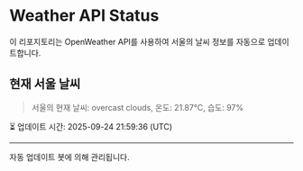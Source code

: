 
# Weather API Status

이 리포지토리는 OpenWeather API를 사용하여 서울의 날씨 정보를 자동으로 업데이트합니다.

## 현재 서울 날씨
> 서울의 현재 날씨: overcast clouds, 온도: 21.87°C, 습도: 97%

⏳ 업데이트 시간: 2025-09-24 21:59:36 (UTC)

---
자동 업데이트 봇에 의해 관리됩니다.

